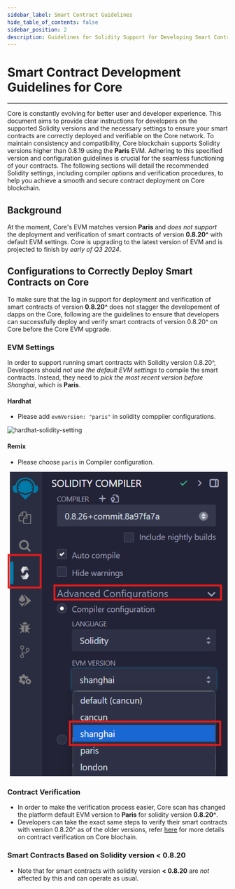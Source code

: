 ```yaml
---
sidebar_label: Smart Contract Guidelines
hide_table_of_contents: false
sidebar_position: 2
description: Guidelines for Solidity Support for Developing Smart Contracts on Core
---
```


# Smart Contract Development Guidelines for Core 
---

Core is constantly evolving for better user and developer experience. This document aims to provide clear instructions for developers on the supported Solidity versions and the necessary settings to ensure your smart contracts are correctly deployed and verifiable on the Core network. To maintain consistency and compatibility, Core blockchain supports Solidity versions higher than 0.8.19 using the **Paris** EVM. Adhering to this specified version and configuration guidelines is crucial for the seamless functioning of your contracts. The following sections will detail the recommended Solidity settings, including compiler options and verification procedures, to help you achieve a smooth and secure contract deployment on Core blockchain.

## Background

At the moment, Core's EVM matches version **Paris** and _does not support_ the deployment and verification of smart contracts of version **0.8.20^** with default EVM settings. Core is upgrading to the latest version of EVM and is projected to finish by _early of Q3 2024_.

## Configurations to Correctly Deploy Smart Contracts on Core 

To make sure that the lag in support for deployment and verification of smart contracts of version **0.8.20^** does not stagger the developement of dapps on the Core, following are the guidelines to ensure that developers can successfully deploy and verify smart contracts of version 0.8.20^ on Core before the Core EVM upgrade. 

### EVM Settings

In order to support running smart contracts with Solidity version 0.8.20^, Developers should _not use the default EVM settings_ to compile the smart contracts. Instead, they need to _pick the most recent version before Shanghai_, which is **Paris**. 

#### Hardhat

* Please add `evmVersion: "paris"` in solidity comppiler configurations.

![hardhat-solidity-setting](../../static/img/solidity-support/evm-setting.jpg)
 

#### Remix

* Please choose `paris` in Compiler configuration.

![remix-solidity-setting](../../static/img/solidity-support/remix-setting.png)
 
### Contract Verification

* In order to make the verification process easier, Core scan has changed the platform default EVM version to **Paris** for solidity version **0.8.20^**. 
* Developers can take the exact same steps to verify their smart contracts with version 0.8.20^ as of the older versions, refer [here](./contract-verify.md) for more details on contract verification on Core blochain. 

### Smart Contracts Based on Solidity version < 0.8.20

* Note that for smart contracts with solidity version **\< 0.8.20** are _not_ affected by this and can operate as usual. 

